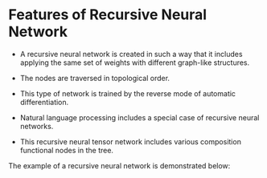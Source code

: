 # Features of Recursive Neural Network

- A recursive neural network is created in such a way that it includes applying the same set of weights with different graph-like structures.

- The nodes are traversed in topological order.

- This type of network is trained by the reverse mode of automatic differentiation.

- Natural language processing includes a special case of recursive neural networks.

- This recursive neural tensor network includes various composition functional nodes in the tree.

The example of a recursive neural network is demonstrated below:


